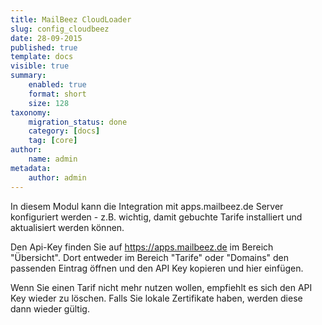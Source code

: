 ```yaml
---
title: MailBeez CloudLoader
slug: config_cloudbeez
date: 28-09-2015
published: true
template: docs
visible: true
summary:
    enabled: true
    format: short
    size: 128
taxonomy:
    migration_status: done
    category: [docs]
    tag: [core]
author:
    name: admin
metadata:
    author: admin
---
```


In diesem Modul kann die Integration mit apps.mailbeez.de Server konfiguriert werden - z.B. wichtig, damit gebuchte Tarife installiert und aktualisiert werden können.

Den Api-Key finden Sie auf https://apps.mailbeez.de im Bereich "Übersicht". Dort entweder im Bereich "Tarife" oder "Domains" den passenden Eintrag öffnen und den API Key kopieren und hier einfügen.
 
Wenn Sie einen Tarif nicht mehr nutzen wollen, empfiehlt es sich den API Key wieder zu löschen. Falls Sie lokale Zertifikate haben, werden diese dann wieder gültig.
